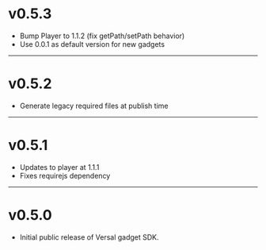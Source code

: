 # v0.5.3

  * Bump Player to 1.1.2 (fix getPath/setPath behavior)
  * Use 0.0.1 as default version for new gadgets

---

# v0.5.2

  * Generate legacy required files at publish time

---

# v0.5.1

  * Updates to player at 1.1.1
  * Fixes requirejs dependency

---

# v0.5.0

  * Initial public release of Versal gadget SDK.
